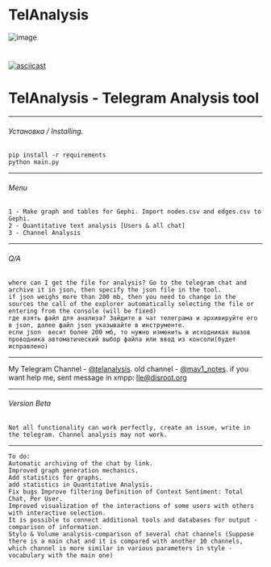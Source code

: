 # TelAnalysis
![image](https://user-images.githubusercontent.com/107117398/209858730-fe6ff0a3-9fcd-4d13-be6a-3f2a6bdd198b.png)
# 
[![asciicast](https://user-images.githubusercontent.com/107117398/213977412-12138f32-e736-434f-9dd4-aed7df895aad.jpg)](https://user-images.githubusercontent.com/107117398/210658121-01c8eac5-ef5b-4b1d-a178-90e31d2b7071.mp4)
# TelAnalysis - Telegram Analysis tool
_______
###### Установка / Installing.
```
pip install -r requirements
python main.py
```
_______
###### Menu
```
1 - Make graph and tables for Gephi. Import nodes.csv and edges.csv to Gephi.
2 - Quantitative text analysis [Users & all chat]
3 - Channel Analysis
```
_______
###### Q/A
```
where can I get the file for analysis? Go to the telegram chat and archive it in json, then specify the json file in the tool.
if json weighs more than 200 mb, then you need to change in the sources the call of the explorer automatically selecting the file or entering from the console (will be fixed)
где взять файл для анализа? Зайдите в чат телеграма и архивируйте его в json, далее файл json указывайте в инструменте.
если json  весит более 200 мб, то нужно изменить в исходниках вызов проводника автоматический выбор файла или ввод из консоли(будет исправлено)
```
_______
My Telegram Channel - [@telanalysis](https://t.me/telanalysis).
old channel - [@mav1_notes](https://t.me/mav1_notes).
if you  want help me, sent message in xmpp: lle@disroot.org
_______
###### Version Beta


```
Not all functionality can work perfectly, create an issue, write in the telegram. Channel analysis may not work.
```
_______
```
To do:
Automatic archiving of the chat by link. 
Improved graph generation mechanics.
Add statistics for graphs.
add statistics in Quantitative Analysis.
Fix bugs Improve filtering Definition of Context Sentiment: Total Chat, Per User.
Improved visualization of the interactions of some users with others with interactive selection.
It is possible to connect additional tools and databases for output - comparison of information.
Stylo & Volume analysis-comparison of several chat channels (Suppose there is a main chat and it is compared with another 10 channels, which channel is more similar in various parameters in style - vocabulary with the main one)
```

